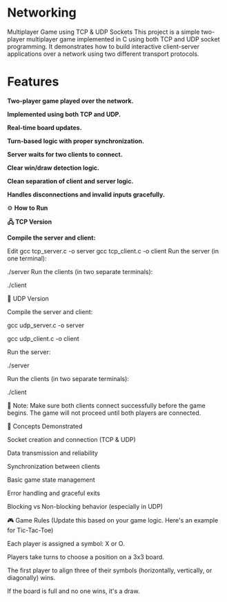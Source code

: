 # Networking
Multiplayer Game using TCP & UDP Sockets
This project is a simple two-player multiplayer game implemented in C using both TCP and UDP socket programming. It demonstrates how to build interactive client-server applications over a network using two different transport protocols.

# Features
**Two-player game played over the network.**

**Implemented using both TCP and UDP.**

**Real-time board updates.**

**Turn-based logic with proper synchronization.**

**Server waits for two clients to connect.**

**Clear win/draw detection logic.**

**Clean separation of client and server logic.**

**Handles disconnections and invalid inputs gracefully.**

⚙️ **How to Run**

**🖧 TCP Version**

**Compile the server and client:**

Edit
gcc tcp_server.c -o server
gcc tcp_client.c -o client
Run the server (in one terminal):

./server
Run the clients (in two separate terminals):


./client

📡 UDP Version

Compile the server and client:


gcc udp_server.c -o server

gcc udp_client.c -o client

Run the server:


./server

Run the clients (in two separate terminals):

./client

📝 Note: Make sure both clients connect successfully before the game begins. The game will not proceed until both players are connected.

🧠 Concepts Demonstrated

Socket creation and connection (TCP & UDP)

Data transmission and reliability

Synchronization between clients

Basic game state management

Error handling and graceful exits

Blocking vs Non-blocking behavior (especially in UDP)

🎮 Game Rules
(Update this based on your game logic. Here's an example for Tic-Tac-Toe)

Each player is assigned a symbol: X or O.

Players take turns to choose a position on a 3x3 board.

The first player to align three of their symbols (horizontally, vertically, or diagonally) wins.

If the board is full and no one wins, it's a draw.
